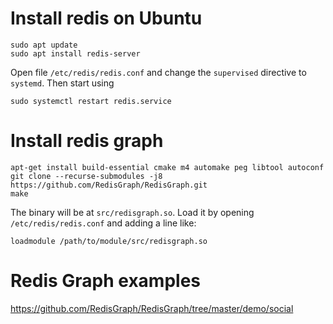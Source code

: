 
# Install redis on Ubuntu

```
sudo apt update
sudo apt install redis-server
```

Open file `/etc/redis/redis.conf` and change the `supervised` directive to `systemd`. 
Then start using 

```
sudo systemctl restart redis.service
```

# Install redis graph

```
apt-get install build-essential cmake m4 automake peg libtool autoconf
git clone --recurse-submodules -j8 https://github.com/RedisGraph/RedisGraph.git
make
```

The binary will be at `src/redisgraph.so`. Load it by opening `/etc/redis/redis.conf` 
and adding a line like: 

```
loadmodule /path/to/module/src/redisgraph.so
```

# Redis Graph examples 

<https://github.com/RedisGraph/RedisGraph/tree/master/demo/social>

